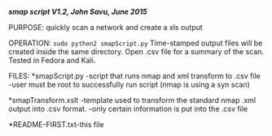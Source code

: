 ***smap script V1.2, John Savu, June 2015***

PURPOSE: quickly scan a network and create a xls output

OPERATION:
`sudo python2 smapScript.py`
Time-stamped output files will be created inside the same directory.
Open .csv file for a summary of the scan. Tested in Fedora and Kali.

FILES:
*smapScript.py 		-script that runs nmap and xml transform to .csv file
			-user must be root to successfully run script (nmap is
			 using a syn scan)

*smapTransform.xslt	-template used to transform the standard nmap
			 .xml output into .csv format.
			-only certain information is put into the .csv file

*README-FIRST.txt-this file
